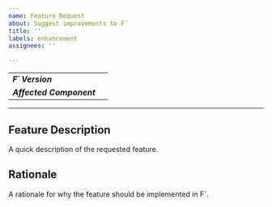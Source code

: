 ```yaml
---
name: Feature Request
about: Suggest improvements to F´
title: ''
labels: enhancement
assignees: ''

---
```


| | |
|:---|:---|
|**_F´ Version_**| |
|**_Affected Component_**|  |
---
## Feature Description

A quick description of the requested feature.

## Rationale

A rationale for why the feature should be implemented in F´.
